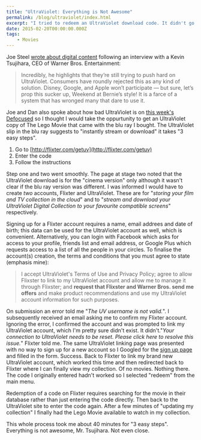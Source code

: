 ```yaml
---
title: "UltraViolet: Everything is Not Awesome"
permalink: /blog/ultraviolet/index.html
excerpt: "I tried to redeem an UltraViolet download code. It didn't go well."
date: 2015-02-20T00:00:00.000Z
tags:
    - Movies
---
```


Joe Steel [wrote about digital content](http://joe-steel.com/2015-02-20-Discs-not-Included.html) following an interview with a Kevin Tsujihara, CEO of Warner Bros. Entertainment:

> Incredibly, he highlights that they’re still trying to push hard on UltraViolet. Consumers have roundly rejected this as any kind of solution. Disney, Google, and Apple won’t participate — but sure, let’s prop this sucker up, Weekend at Bernie’s style! It is a farce of a system that has wronged many that dare to use it.

Joe and Dan also spoke about how bad UltraViolet is on [this week's Defocused](http://defocused.co/defocused/ep-36-youre-a-soldier-arry.html) so I thought I would take the oppurtunity to get an UltraViolet copy of The Lego Movie that came with the blu ray I bought. The UltraViolet slip in the blu ray suggests to "instantly stream or download" it takes "3 easy steps".

1. Go to [http://flixter.com/getuv](http://flixter.com/getuv)
2. Enter the code
3. Follow the instructions

Step one and two went smoothly. The page at stage two noted that the UltraViolet download is for the "cinema version" only although it wasn't clear if the blu ray version was different. I was informed I would have to create *two* accounts, Flixter and UltraViolet. These are for "*storing your film and TV collection in the cloud*" and to "*stream and download your UltraViolet Digital Collection to your favourite compatible screens*" respectively.

Signing up for a Flixter account requires a name, email addrees and date of birth; this data can be used for the UltraViolet account as well, which is convenient. Alternatively, you can login with Facebook which asks for access to your profile, friends list and email address, or Google Plus which requests access to a list of all the people in your circles. To finalise the account(s) creation, the terms and conditions that you must agree to state (emphasis mine):

> I accept UltraViolet's Terms of Use and Privacy Policy; agree to allow Flixster to link to my UltraViolet account and allow me to manage it through Flixster; and **request that Flixster and Warner Bros. send me offers** and make product recommendations and use my UltraViolet account information for such purposes.

On submission an error told me "*The UV username is not valid.*". I subsequently received an email asking me to confirm my Flixter account. Ignoring the error, I confirmed the account and was prompted to link my UltraViolet account, which I'm pretty sure didn't exist. It didn't."*Your connection to UltraViolet needs to be reset. Please click here to resolve this issue.*" Flixter told me. The same UltraViolet linking page was presented with no way to sign up for a new account so I Googled for the [sign up page](https://www.uvvu.com/signup) and filled in the form. Success. Back to Flixter to link my brand new UltraViolet account, which worked this time and then redirected back to Flixter where I can finally view my collection. Of no movies. Nothing there. The code I originally entered hadn't worked so I selected "redeem" from the main menu.

Redemption of a code on Flixter requires searching for the movie in their database rather than just entering the code directly. Then back to the UltraViolet site to enter the code again. After a few minutes of "updating my collection" I finally had the Lego Movie available to watch in my collection.

This whole process took me about 40 minutes for "3 easy steps". Everything is not awesome, Mr. Tsujihara. Not even close.